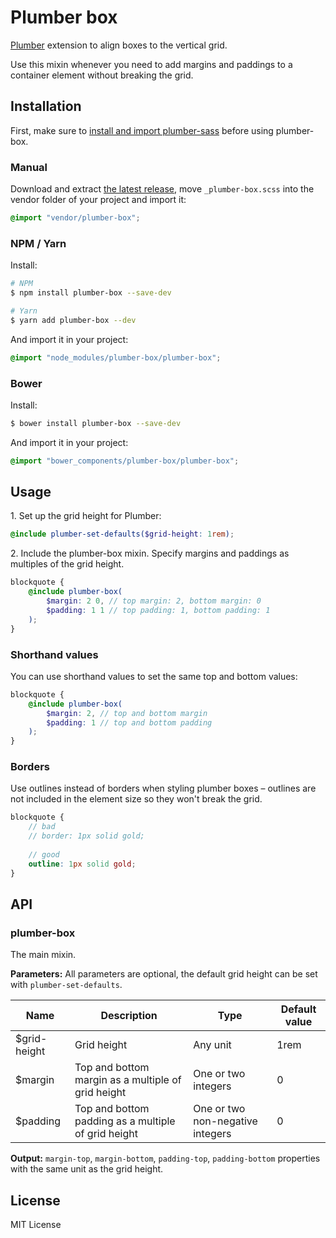 # Plumber box
[Plumber](https://jamonserrano.github.io/plumber-sass) extension to align boxes to the vertical grid.

Use this mixin whenever you need to add margins and paddings to a container element without breaking the grid.

## Installation

First, make sure to [install and import plumber-sass](https://jamonserrano.github.io/plumber-sass/#toc_1) before using plumber-box.

### Manual
Download and extract [the latest release](https://api.github.com/repos/jamonserrano/plumber-box/zipball), move `_plumber-box.scss` into the vendor folder of your project and import it:

```scss
@import "vendor/plumber-box";
```

### NPM / Yarn
Install:

```sh
# NPM
$ npm install plumber-box --save-dev

# Yarn
$ yarn add plumber-box --dev
```
And import it in your project:

```scss
@import "node_modules/plumber-box/plumber-box";
```

### Bower
Install:

```sh
$ bower install plumber-box --save-dev
```
And import it in your project:

```scss
@import "bower_components/plumber-box/plumber-box";
```

## Usage

1\. Set up the grid height for Plumber:

```scss
@include plumber-set-defaults($grid-height: 1rem);
```

2\. Include the plumber-box mixin. Specify margins and paddings as multiples of the grid height. 

```scss
blockquote {
	@include plumber-box(
		$margin: 2 0, // top margin: 2, bottom margin: 0
		$padding: 1 1 // top padding: 1, bottom padding: 1
	);
}
```

### Shorthand values
You can use shorthand values to set the same top and bottom values:

```scss
blockquote {
	@include plumber-box(
		$margin: 2, // top and bottom margin
		$padding: 1 // top and bottom padding
	);
}
```

### Borders
Use outlines instead of borders when styling plumber boxes – outlines are not included in the element size so they won't break the grid.
```scss
blockquote {
	// bad
	// border: 1px solid gold;
	
	// good
	outline: 1px solid gold;
}
```


## API

### plumber-box
The main mixin.

**Parameters:** All parameters are optional, the default grid height can be set with `plumber-set-defaults`.


Name | Description | Type | Default value
---- | ----------- | ---- | -------------
$grid-height | Grid height | Any unit | 1rem
$margin | Top and bottom margin as a multiple of grid height | One or two integers | 0
$padding | Top and bottom padding as a multiple of grid height | One or two non-negative integers | 0

**Output:** `margin-top`, `margin-bottom`, `padding-top`, `padding-bottom` properties with the same unit as the grid height.

## License

MIT License
